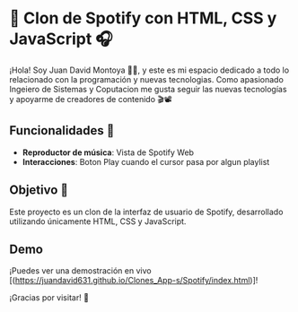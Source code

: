 # 🎵 Clon de Spotify con HTML, CSS y JavaScript 🎧

¡Hola! Soy Juan David Montoya 👨‍💻, y este es mi espacio dedicado a todo lo relacionado con la programación y nuevas tecnologias. Como apasionado Ingeiero de Sistemas y Coputacion me gusta seguir las nuevas tecnologías y apoyarme de creadores de contenido 🎬📽️

## Funcionalidades 🌟

- **Reproductor de música**: Vista de Spotify Web
- **Interacciones**: Boton Play cuando el cursor pasa por algun playlist

## Objetivo 🎯

Este proyecto es un clon de la interfaz de usuario de Spotify, desarrollado utilizando únicamente HTML, CSS y JavaScript.

## Demo
¡Puedes ver una demostración en vivo [(https://juandavid631.github.io/Clones_App-s/Spotify/index.html)]!

¡Gracias por visitar! 👋
